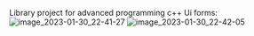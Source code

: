 Library project for advanced programming 
c++
Ui forms:
![image_2023-01-30_22-41-27](https://user-images.githubusercontent.com/84022001/215573037-05f4be2e-1b58-46b7-9544-797f872cfae0.png)
![image_2023-01-30_22-42-05](https://user-images.githubusercontent.com/84022001/215573098-46b82942-97dc-4bec-bdfd-2b0b23696a98.png)
